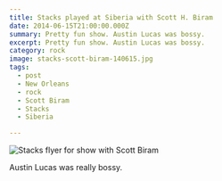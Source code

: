 ```yaml
---
title: Stacks played at Siberia with Scott H. Biram
date: 2014-06-15T21:00:00.000Z
summary: Pretty fun show. Austin Lucas was bossy.
excerpt: Pretty fun show. Austin Lucas was bossy.
category: rock
image: stacks-scott-biram-140615.jpg
tags:
  - post 
  - New Orleans
  - rock
  - Scott Biram
  - Stacks
  - Siberia

---
```



![Stacks flyer for show with Scott Biram](/static/img/rock/stacks-scott-biram-140615.jpg "Stacks flyer for show with Scott Biram")

Austin Lucas was really bossy.
